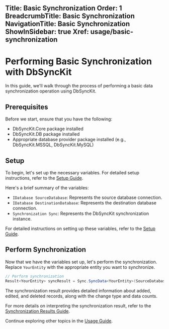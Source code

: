 ﻿﻿Title: Basic Synchronization
Order: 1
BreadcrumbTitle: Basic Synchronization
NavigationTitle: Basic Synchronization
ShowInSidebar: true
Xref: usage/basic-synchronization
---

# Performing Basic Synchronization with DbSyncKit

In this guide, we'll walk through the process of performing a basic data synchronization operation using DbSyncKit.

## Prerequisites

Before we start, ensure that you have the following:

- DbSyncKit.Core package installed
- DbSyncKit.DB package installed
- Appropriate database provider package installed (e.g., DbSyncKit.MSSQL, DbSyncKit.MySQL)

## Setup

To begin, let's set up the necessary variables. For detailed setup instructions, refer to the [Setup Guide](xref:configuration).

Here's a brief summary of the variables:

- `IDatabase SourceDatabase`: Represents the source database connection.
- `IDatabase DestinationDatabase`: Represents the destination database connection.
- `Synchronization Sync`: Represents the DbSyncKit synchronization instance.

For detailed instructions on setting up these variables, refer to the [Setup Guide](xref:configuration).

## Perform Synchronization

Now that we have the variables set up, let's perform the synchronization. Replace `YourEntity` with the appropriate entity you want to synchronize.

```csharp
// Perform synchronization
Result<YourEntity> syncResult = Sync.SyncData<YourEntity>(SourceDatabase, DestinationDatabase);
```

The synchronization result provides detailed information about added, edited, and deleted records, along with the change type and data counts.

For more details on interpreting the synchronization result, refer to the [Synchronization Results Guide](xref:usage/synchronization-results).

Continue exploring other topics in the [Usage Guide](xref:usage).
